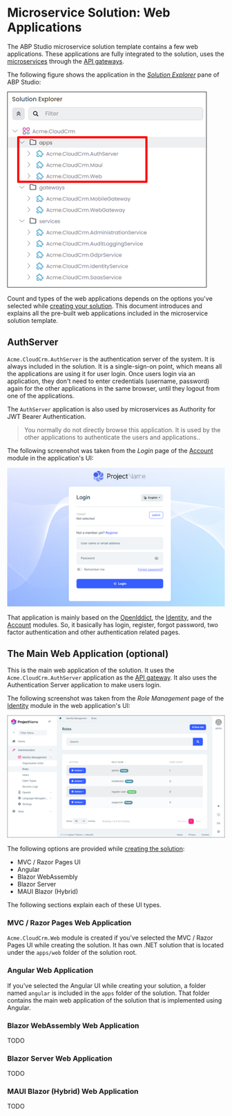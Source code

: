 # Microservice Solution: Web Applications

The ABP Studio microservice solution template contains a few web applications. These applications are fully integrated to the solution, uses the [microservices](microservices.md) through the [API gateways](api-gateways.md). 

The following figure shows the application in the *[Solution Explorer](../../solution-explorer.md)* pane of ABP Studio:

![applications-in-microservice-solution](images/applications-in-microservice-solution.png)



Count and types of the web applications depends on the options you've selected while [creating your solution](../../quick-starts/microservice.md). This document introduces and explains all the pre-built web applications included in the microservice solution template. 

## AuthServer

`Acme.CloudCrm.AuthServer` is the authentication server of the system. It is always included in the solution. It is a single-sign-on point, which means all the applications are using it for user login. Once users login via an application, they don't need to enter credentials (username, password) again for the other applications in the same browser, until they logout from one of the applications.

The `AuthServer` application is also used by microservices as Authority for JWT Bearer Authentication.

> You normally do not directly browse this application. It is used by the other applications to authenticate the users and applications..

The following screenshot was taken from the *Login* page of the [Account](../../../modules/account.md) module in the application's UI:

![authserver-login-page](images/authserver-login-page.png)

That application is mainly based on the [OpenIddict](../../../modules/openiddict.md), the [Identity](../../../modules/identity.md), and the [Account](../../../modules/account.md) modules. So, it basically has login, register, forgot password, two factor authentication and other authentication related pages.

## The Main Web Application (optional)

This is the main web application of the solution. It uses the `Acme.CloudCrm.AuthServer` application as the [API gateway](api-gateways.md). It also uses the Authentication Server application to make users login.

The following screenshot was taken from the *Role Management* page of the [Identity](../../../modules/identity.md) module in the web application's UI:

![web-application-ui](images/web-application-ui.png)

The following options are provided while [creating the solution](../../quick-starts/microservice.md):

* MVC / Razor Pages UI
* Angular
* Blazor WebAssembly
* Blazor Server
* MAUI Blazor (Hybrid)

The following sections explain each of these UI types.

### MVC / Razor Pages Web Application

`Acme.CloudCrm.Web` module is created if you've selected the MVC / Razor Pages UI while creating the solution. It has own .NET solution that is located under the `apps/web` folder of the solution root.

### Angular Web Application

If you've selected the Angular UI while creating your solution, a folder named `angular` is included in the `apps` folder of the solution. That folder contains the main web application of the solution that is implemented using Angular.

### Blazor WebAssembly Web Application

TODO

### Blazor Server Web Application

TODO

### MAUI Blazor (Hybrid) Web Application

TODO